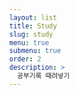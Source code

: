 ```yaml
---
layout: list
title: Study
slug: study
menu: true
submenu: true
order: 2
description: >
  공부기록 때려넣기
---
```

